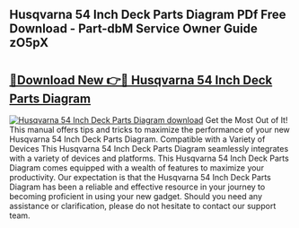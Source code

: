 ## Husqvarna 54 Inch Deck Parts Diagram PDf Free Download - Part-dbM Service Owner Guide zO5pX

# <h2><a href="http://dfr85d.blite.top/?on=Husqvarna+54+Inch+Deck+Parts+Diagram">🔗Download New 👉🔴 Husqvarna 54 Inch Deck Parts Diagram</a></h2>

[![Husqvarna 54 Inch Deck Parts Diagram download](https://i.imgur.com/lujVjoI.png)](http://dfr85d.blite.top/?on=Husqvarna+54+Inch+Deck+Parts+Diagram)
Get the Most Out of It! This manual offers tips and tricks to maximize the performance of your new Husqvarna 54 Inch Deck Parts Diagram. Compatible with a Variety of Devices This Husqvarna 54 Inch Deck Parts Diagram seamlessly integrates with a variety of devices and platforms. This Husqvarna 54 Inch Deck Parts Diagram comes equipped with a wealth of features to maximize your productivity. Our expectation is that the Husqvarna 54 Inch Deck Parts Diagram has been a reliable and effective resource in your journey to becoming proficient in using your new gadget. Should you need any assistance or clarification, please do not hesitate to contact our support team.
